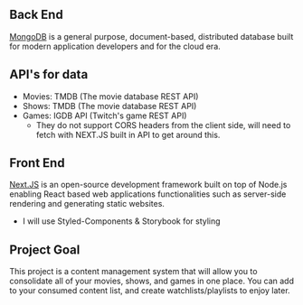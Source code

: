 ## Back End

[MongoDB](https://www.mongodb.com/) is a general purpose, document-based, distributed database built for modern application developers and for the cloud era.

## API's for data

- Movies: TMDB (The movie database REST API)
- Shows: TMDB (The movie database REST API)
- Games: IGDB API (Twitch's game REST API)
  - They do not support CORS headers from the client side, will need to fetch with NEXT.JS built in API to get around this.

## Front End

[Next.JS](https://nextjs.org/) is an open-source development framework built on top of Node.js enabling React based web applications functionalities such as server-side rendering and generating static websites.

- I will use Styled-Components & Storybook for styling

## Project Goal

This project is a content management system that will allow you to consolidate all of your movies, shows, and games in one place. You can add to your consumed content list, and create watchlists/playlists to enjoy later.
